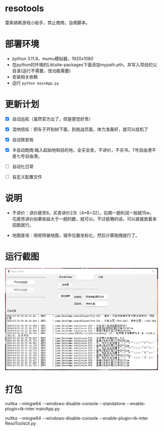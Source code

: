 <!--
 * @Author: Achetair
 * @Date: 2024-03-11 22:12:32
 * @LastEditors: Achetair
 * @LastEditTime: 2024-03-20 22:41:46
 * @Description: 
-->
# resotools
 
雷索纳斯游戏小助手，禁止商用，自用脚本。

# 部署环境

* python 3.11.8，mumu模拟器，1920x1080
* 在python的环境的Lib\site-packages下面添加mypath.pth，并写入项目的父目录(运行不需要，改功能需要)
* 安装相关依赖 
* 运行 <code>python mainApp.py</code>

# 更新计划

- [x] 自动巡航（虽然官方出了，但是感觉好贵）

- [x] 混响信标：把车子开到树下面，到挑战页面，体力准备好，就可以挂机了

- [x] 自动铁安局

- [x] 半自动跑商:输入起始地和目的地，全买全卖，不讲价，不买书。7号自由港不是七号自由港。

- [ ] 自动化日常

- [ ] 自定义配置文件

# 说明

* 不讲价：讲价疲劳8，买卖讲价2次（4*8=32）。后期一趟利润一般就15w，花疲劳讲价如果收益大于一趟的数，就可以。不过偷懒的话，可以直接放着来回跑就行。

* 地图查询：用矩阵做地图，城市位置坐标化，然后计算拖拽就行了。

# 运行截图

![](readme/runningui.png)


# 打包

nuitka --mingw64 --windows-disable-console --standalone --enable-plugin=tk-inter mainApp.py

nuitka --mingw64 --windows-disable-console --enable-plugin=tk-inter ResoToolsUI.py